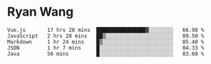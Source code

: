 # Ryan Wang

<!--START_SECTION:waka-->
```text
Vue.js       17 hrs 28 mins  ████████████████▓░░░░░░░░   66.98 % 
JavaScript   2 hrs 28 mins   ██▒░░░░░░░░░░░░░░░░░░░░░░   09.50 % 
Markdown     1 hr 24 mins    █▒░░░░░░░░░░░░░░░░░░░░░░░   05.40 % 
JSON         1 hr 7 mins     █░░░░░░░░░░░░░░░░░░░░░░░░   04.33 % 
Java         56 mins         █░░░░░░░░░░░░░░░░░░░░░░░░   03.60 % 
```
<!--END_SECTION:waka-->
